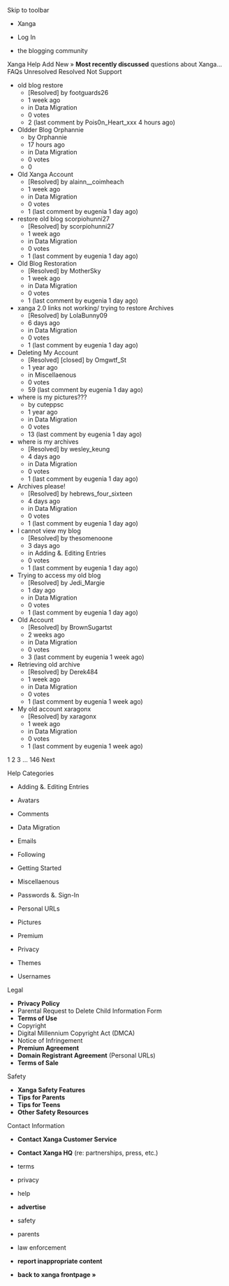 Skip to toolbar

*   Xanga

*   Log In

*   the blogging community

Xanga Help Add New » **Most recently discussed** questions about Xanga… FAQs Unresolved Resolved Not Support

*   old blog restore
    *   \[Resolved\] by footguards26
    *   1 week ago
    *   in Data Migration
    *   0 votes
    *   2 (last comment by Pois0n\_Heart\_xxx 4 hours ago)
*   Oldder Blog Orphannie
    *   by Orphannie
    *   17 hours ago
    *   in Data Migration
    *   0 votes
    *   0
*   Old Xanga Account
    *   \[Resolved\] by alainn\_\_coimheach
    *   1 week ago
    *   in Data Migration
    *   0 votes
    *   1 (last comment by eugenia 1 day ago)
*   restore old blog scorpiohunni27
    *   \[Resolved\] by scorpiohunni27
    *   1 week ago
    *   in Data Migration
    *   0 votes
    *   1 (last comment by eugenia 1 day ago)
*   Old Blog Restoration
    *   \[Resolved\] by MotherSky
    *   1 week ago
    *   in Data Migration
    *   0 votes
    *   1 (last comment by eugenia 1 day ago)
*   xanga 2.0 links not working/ trying to restore Archives
    *   \[Resolved\] by LolaBunny09
    *   6 days ago
    *   in Data Migration
    *   0 votes
    *   1 (last comment by eugenia 1 day ago)
*   Deleting My Account
    *   \[Resolved\] \[closed\] by Omgwtf\_St
    *   1 year ago
    *   in Miscellaenous
    *   0 votes
    *   59 (last comment by eugenia 1 day ago)
*   where is my pictures???
    *   by cuteppsc
    *   1 year ago
    *   in Data Migration
    *   0 votes
    *   13 (last comment by eugenia 1 day ago)
*   where is my archives
    *   \[Resolved\] by wesley\_keung
    *   4 days ago
    *   in Data Migration
    *   0 votes
    *   1 (last comment by eugenia 1 day ago)
*   Archives please!
    *   \[Resolved\] by hebrews\_four\_sixteen
    *   4 days ago
    *   in Data Migration
    *   0 votes
    *   1 (last comment by eugenia 1 day ago)
*   I cannot view my blog
    *   \[Resolved\] by thesomenoone
    *   3 days ago
    *   in Adding &. Editing Entries
    *   0 votes
    *   1 (last comment by eugenia 1 day ago)
*   Trying to access my old blog
    *   \[Resolved\] by Jedi\_Margie
    *   1 day ago
    *   in Data Migration
    *   0 votes
    *   1 (last comment by eugenia 1 day ago)
*   Old Account
    *   \[Resolved\] by BrownSugartst
    *   2 weeks ago
    *   in Data Migration
    *   0 votes
    *   3 (last comment by eugenia 1 week ago)
*   Retrieving old archive
    *   \[Resolved\] by Derek484
    *   1 week ago
    *   in Data Migration
    *   0 votes
    *   1 (last comment by eugenia 1 week ago)
*   My old account xaragonx
    *   \[Resolved\] by xaragonx
    *   1 week ago
    *   in Data Migration
    *   0 votes
    *   1 (last comment by eugenia 1 week ago)

1 2 3 ... 146 Next

Help Categories

*   Adding &. Editing Entries
*   Avatars
*   Comments
*   Data Migration
*   Emails
*   Following
*   Getting Started
*   Miscellaenous

*   Passwords &. Sign-In
*   Personal URLs
*   Pictures
*   Premium
*   Privacy
*   Themes
*   Usernames

Legal

*   **Privacy Policy**
*   Parental Request to Delete Child Information Form
*   **Terms of Use**
*   Copyright
*   Digital Millennium Copyright Act (DMCA)
*   Notice of Infringement
*   **Premium Agreement**
*   **Domain Registrant Agreement** (Personal URLs)
*   **Terms of Sale**

Safety

*   **Xanga Safety Features**
*   **Tips for Parents**
*   **Tips for Teens**
*   **Other Safety Resources**

Contact Information

*   **Contact Xanga Customer Service**
*   **Contact Xanga HQ** (re: partnerships, press, etc.)

*   terms
*   privacy
*   help
*   **advertise**

*   safety
*   parents
*   law enforcement
*   **report inappropriate content**

*   **back to xanga frontpage »**